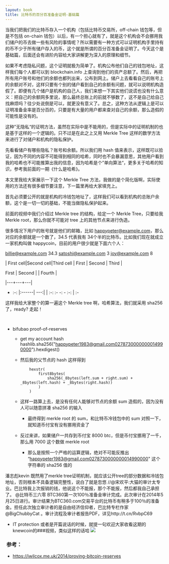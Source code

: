 ```yaml
---
layout: book
title: 比特币的百分百准备金证明-基础篇
---
```


当我们把我们的比特币存入一个机构（包括比特币交易所，off-chain 钱包等，但是不包括 on-chain 钱包）以后，有一个担心就有了，就是这个机构会不会挪用我们储户的币去做一些有风险的事情呢？所以需要有一种方式可以证明机构手里持有的币不少于所有储户存入的币，这个就是所谓的百分百准备金证明了。今天这个是基础篇，后面还会有进阶内容给大家讲解更为深入的原理和细节。

如果不考虑隐私问题，这个证明就极为简单了。机构公布他们自己的钱包地址，这样我们每个人都可以到 blockchain.info 上查询到他们的资产总额了。然后，再把所有用户账号和他们的余额也都列出来，公布到网上。储户上去看看自己的账号上的余额对不对，这样只要有个别的储户看到自己的余额有问题，就可以说明机构造假了。即便有几个储户是机构的自己人，我们来想一下其实他们说谎也没有什么意义：把自己的余额网多里说，那么最终总账上的前就不够数了，这不是自己给自己找麻烦吗？往少处说倒是可以，就更没有意义了。总之，这种方法从逻辑上是可以证明准备金率是百分百的，只要是有大量的用户都来查对自己的余额，那么造假的可能性是没有的。

这种”无隐私“的证明方法，虽然在实际中是不能用的，但是实际中的证明机制的也是基于这样的一个逻辑的。只不过是在此之上又用 Merkle Tree 这样的数学方法来进行了对储户和机构的隐私保护。

先看看储户有哪些隐私？账号和余额。所以我们用 hash 值来表示，这样既可以验证，因为不同的内容不可能得到相同的哈希，同时也不会暴漏意思，其他用户看到我的哈希也不可能推算出我的信息，因为哈希是个”单向算法“，更多关于哈希的知识，参考我前面的一期《什么是哈希》。

本文里我给大家展示一下这个 Merkle Tree 方法，我做的是个简化版啊，实际使用的方法还有很多细节要注意，下一篇里再给大家填充上。

首先必须要公开的就是机构的冷钱包地址了，这样我们可以看到机构的总账户余额，这个是一切一切的基础，不能当做隐私保护起来。

前面的视频中我们介绍过 Merkle tree 的结构，给定一个 Merkle Tree，只要给我 Merkle root，那么你就不可能对 tree 上的其他节点来进行伪造。  

很多情况下用户的账号就是他们的邮箱，比如 happypeter@example.com，那么对应的余额就是一个数了，34.5 代表我有 34个半的比特币。比如我们现在就成立一家机构叫做 happycoin，目前的用户很少就是下面六个人：

billie@example.com  34.3
satoshi@example.com  3
joy@example.com  8


| First cell|Second cell|Third cell
| First | Second | Third |

First | Second | | Fourth |



|---+---+---|
+ :-: |:------| ---:|
| :-: :- -: -
:-: | :-

这样我给大家整个的算一遍这个 Merkle tree 啊，哈希算法，我们就采用 sha256 了，ready? 走起！

 

- bifubao proof-of-reserves
  - get my account hash 
    hashlib.sha256("happypeter1983@gmail.com0278730000000014990000").hexdigest()

  - 然后我的父节点的 hash 这样得到

			hexstr(
			    first8bytes(
			        sha256(_8bytes(left.sum + right.sum) + _8bytes(left.hash) + _8bytes(right.hash))
			    )
			)

  - 这样一路算上去，是没有任何人能够对节点的余额 sum 造假的，因为没有人可以随意拼凑 sha256 的输入
    - 最终得到 merkle root 的 sum，和比特币冷钱包中的 sum 对照一下，就知道币付宝有没有挪用资金了

  - 反过来讲，如果储户一共存到币付宝 8000 btc，但是币付宝挪用了一千，那么用 7000 这个数做 merkle root
    - 那么是按照一个严格的运算逻辑，绝对不可能反推出 “happypeter1983@gmail.com0278730000000014990000" 这个字符串的 sha256 值的



潘志彪kevin
既然用了merkle tree证明机制，就应该公开tree的部分数据和冷钱包地址，否则根本不具备逻辑完整性，说白了就是忽悠 //@宋欢平:大猫的审计太专业。巴比特我上次报销的钱，他说这个不能报，那个不能报，然后都我自己承担了。
@比特币三六零
BTC360第一次100％准备金审计完成。此次审计在2014年5月25日进行。审计结果为BTC360.com交易平台的比特币有稍多于100％的准备金。担任此次独立审计者的是自由经济信仰者，巴比特专栏作家 @BigChubbyCat 。审计流程及审计者报告PDF，详见http://t.cn/RvbpC69

- IT protection
  或者是开篇说话的时候，就提一句欢迎大家收看这期的knewcoin的###视频，类似这样的话哈
  ![](http://peterpic.qiniudn.com/knewcoin.png)


###  参考：
- <https://iwilcox.me.uk/2014/proving-bitcoin-reserves>